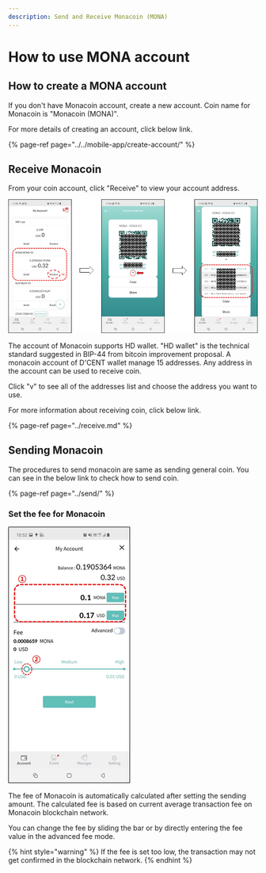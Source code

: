 ```yaml
---
description: Send and Receive Monacoin (MONA)
---
```


# How to use MONA account

## How to create a MONA account

If you don't have Monacoin account, create a new account. Coin name for Monacoin is "Monacoin \(MONA\)".

For more details of creating an account, click below link.

{% page-ref page="../../mobile-app/create-account/" %}

## Receive Monacoin

From your coin account, click "Receive" to view your account address.

![](../../.gitbook/assets/image%20%28210%29.png)

The account of Monacoin supports HD wallet. "HD wallet" is the technical standard suggested in BIP-44 from bitcoin improvement proposal. A monacoin account of D'CENT wallet manage 15 addresses. Any address in the account can be used to receive coin.

Click "v" to see all of the addresses list and choose the address you want to use.

For more information about receiving coin, click below link.

{% page-ref page="../receive.md" %}

## Sending Monacoin

The procedures to send monacoin are same as sending general coin. You can see in the below link to check how to send coin.

{% page-ref page="../send/" %}

### Set the fee for Monacoin

![](../../.gitbook/assets/image%20%28209%29.png)

The fee of Monacoin is automatically calculated after setting the sending amount. The calculated fee is based on current average transaction fee on Monacoin blockchain network.

You can change the fee by sliding the bar or by directly entering the fee value in the advanced fee mode.

{% hint style="warning" %}
If the fee is set too low, the transaction may not get confirmed in the blockchain network.
{% endhint %}


